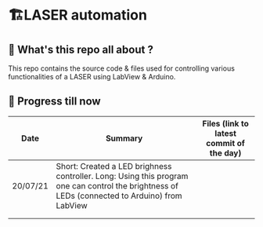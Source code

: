 # 🏗️LASER automation
## 🤔 What's this repo all about ?
This repo contains the source code & files used for controlling various functionalities of a LASER using LabView & Arduino.
## 🏃 Progress till now
| **Date** | **Summary** | **Files (link to latest commit of the day)** |
|------|---------|-------|
|  20/07/21    |  Short: Created a LED brighness controller. Long: Using this program one can control the brightness of LEDs (connected to Arduino) from LabView        |       |
|      |         |       |
|      |         |       |
